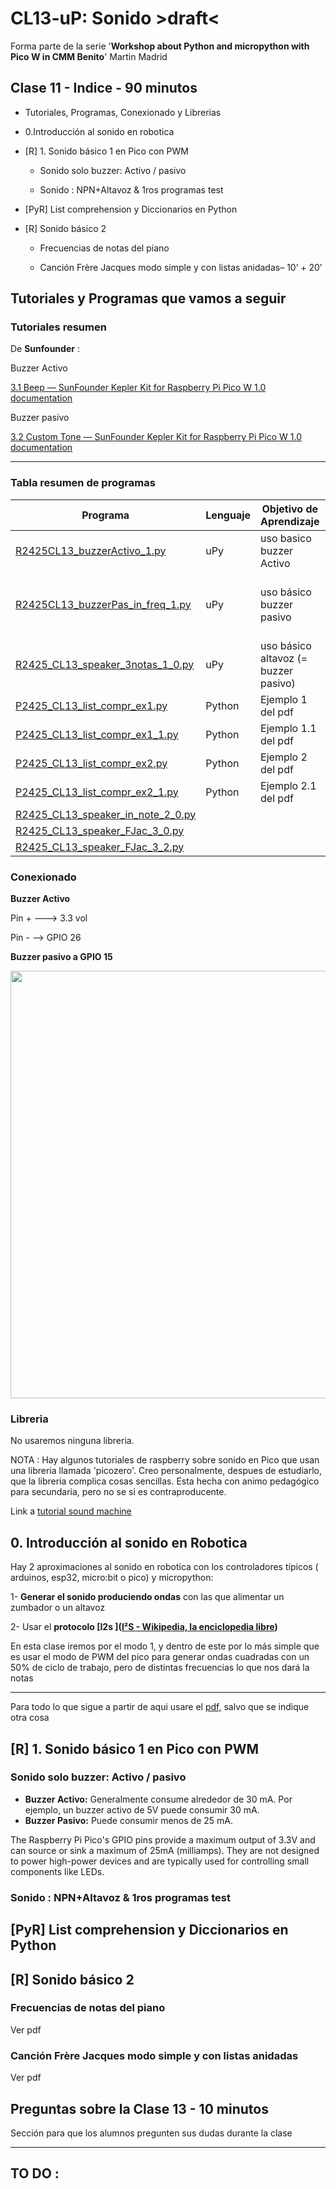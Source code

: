 # CL13-uP: Sonido >draft<

Forma parte de la serie '**Workshop about Python and micropython with Pico W in CMM Benito**' Martin Madrid

## Clase 11 - Indice - 90 minutos

- Tutoriales, Programas, Conexionado y Librerias

- 0.Introducción al sonido en robotica

- [R] 1. Sonido básico 1 en Pico con PWM
  
  - Sonido solo buzzer: Activo / pasivo
  
  - Sonido : NPN+Altavoz & 1ros programas test

- [PyR] List comprehension y Diccionarios en Python

- [R] Sonido básico 2
  
  - Frecuencias de notas del piano
  
  - Canción Frère Jacques modo simple y con listas anidadas– 10’ + 20’

## Tutoriales y Programas que vamos a seguir

### Tutoriales resumen

De **Sunfounder** : 

Buzzer Activo

[3.1 Beep &mdash; SunFounder Kepler Kit for Raspberry Pi Pico W 1.0 documentation](https://docs.sunfounder.com/projects/kepler-kit/en/latest/pyproject/py_ac_buz.html)

Buzzer pasivo

[3.2 Custom Tone &mdash; SunFounder Kepler Kit for Raspberry Pi Pico W 1.0 documentation](https://docs.sunfounder.com/projects/kepler-kit/en/latest/pyproject/py_pa_buz.html#py-pa-buz)

----

### Tabla resumen de programas

| Programa                                                               | Lenguaje | Objetivo de Aprendizaje              | Hw adicional                             |
| ---------------------------------------------------------------------- | -------- | ------------------------------------ | ---------------------------------------- |
| [R2425CL13_buzzerActivo_1.py](R2425CL13_buzzerActivo_1.py)             | uPy      | uso basico buzzer Activo             | Buzzer activo                            |
| [R2425CL13_buzzerPas_in_freq_1.py](R2425CL13_buzzerPas_in_freq_1.py)   | uPy      | uso básico buzzer pasivo             | buzzer pasivo + transistor NPN en GPIO15 |
| [R2425_CL13_speaker_3notas_1_0.py](R2425_CL13_speaker_3notas_1_0.py)   | uPy      | uso básico altavoz (= buzzer pasivo) | altavoz + transistor NPN en GPIO15       |
| [P2425_CL13_list_compr_ex1.py](P2425_CL13_list_compr_ex1.py)           | Python   | Ejemplo 1 del pdf                    | ------                                   |
| [P2425_CL13_list_compr_ex1_1.py](P2425_CL13_list_compr_ex1_1.py)       | Python   | Ejemplo 1.1 del pdf                  |                                          |
| [P2425_CL13_list_compr_ex2.py](P2425_CL13_list_compr_ex2.py)           | Python   | Ejemplo 2 del pdf                    |                                          |
| [P2425_CL13_list_compr_ex2_1.py](P2425_CL13_list_compr_ex2_1.py)       | Python   | Ejemplo 2.1 del pdf                  |                                          |
| [R2425_CL13_speaker_in_note_2_0.py](R2425_CL13_speaker_in_note_2_0.py) |          |                                      |                                          |
| [R2425_CL13_speaker_FJac_3_0.py](R2425_CL13_speaker_FJac_3_0.py)       |          |                                      |                                          |
| [R2425_CL13_speaker_FJac_3_2.py](R2425_CL13_speaker_FJac_3_2.py)       |          |                                      |                                          |

### Conexionado

**Buzzer Activo**

Pin + ---> 3.3 vol

Pin - --> GPIO 26

**Buzzer pasivo a GPIO 15**

<img title="" src="file:///C:/Users/josec/OneDrive/Documentos/GitHub/2425_CL13_sonido/pico_npn_speaker.png" alt="" width="684">



### Libreria

No usaremos ninguna libreria.

NOTA : Hay algunos tutoriales de raspberry sobre sonido en Pico que usan una libreria llamada 'picozero'.  Creo personalmente, despues de estudiarlo, que la libreria complica cosas sencillas. Esta hecha con animo pedagógico para secundaria, pero no se si es contraproducente.

Link a [tutorial sound machine](https://projects.raspberrypi.org/en/projects/sound-machine)

## 0. Introducción al sonido en Robotica

Hay 2 aproximaciones al sonido en robotica con los controladores típicos ( arduinos, esp32, micro:bit o pico) y micropython:

1- **Generar el sonido produciendo ondas** con las que alimentar un zumbador o un altavoz

2- Usar el **protocolo [I2s ]([I²S - Wikipedia, la enciclopedia libre](https://es.wikipedia.org/wiki/I%C2%B2S))**

En esta clase iremos por el modo 1, y dentro de este por lo más simple que es usar el modo de PWM del pico para generar ondas cuadradas con un 50% de ciclo de trabajo, pero de distintas frecuencias lo que nos  dará la notas

---------------------

Para todo lo que sigue a partir de aqui usare el [pdf,](R2425_CL13_sonido_basico.pdf) salvo que se indique otra cosa

## [R] 1. Sonido básico 1 en Pico con PWM

### Sonido solo buzzer: Activo / pasivo

- **Buzzer Activo:** Generalmente consume alrededor de 30 mA. Por ejemplo, un buzzer activo de 5V puede consumir 30 mA. 
- **Buzzer Pasivo:** Puede consumir menos de 25 mA.

The Raspberry Pi Pico's GPIO pins provide a maximum output of 3.3V and can source or sink a maximum of 25mA (milliamps). They are not designed to power high-power devices and are typically used for controlling small components like LEDs.

### Sonido : NPN+Altavoz & 1ros programas test

## [PyR] List comprehension y Diccionarios en Python

## [R] Sonido básico 2

### Frecuencias de notas del piano

  Ver pdf

### Canción Frère Jacques modo simple y con listas anidadas

  Ver pdf

## Preguntas sobre la Clase 13 - 10 minutos

Sección para que los alumnos pregunten sus dudas durante la clase

---

## TO DO :
